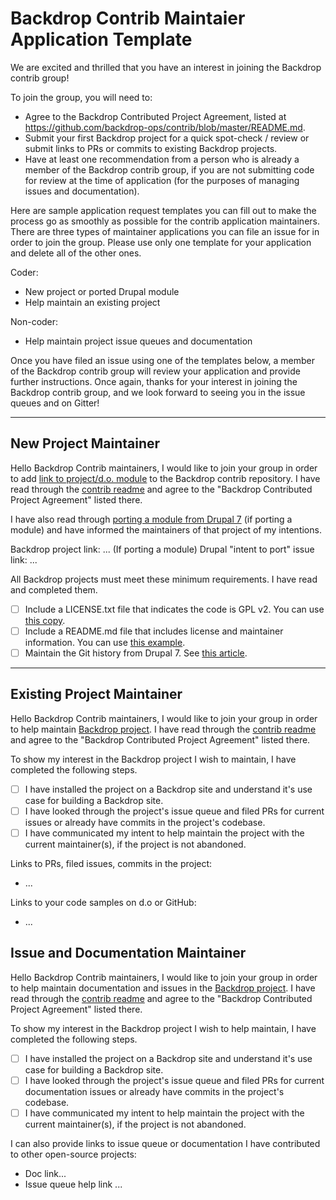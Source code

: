 # Backdrop Contrib Maintaier Application Template

We are excited and thrilled that you have an interest in joining the Backdrop contrib group!

To join the group, you will need to:

- Agree to the Backdrop Contributed Project Agreement, listed at
  https://github.com/backdrop-ops/contrib/blob/master/README.md.
- Submit your first Backdrop project for a quick spot-check / review or submit links to PRs or 
  commits to existing Backdrop projects.
- Have at least one recommendation from a person who is already a member of the Backdrop contrib group,
  if you are not submitting code for review at the time of application (for the
  purposes of managing issues and documentation).
  
Here are sample application request templates you can fill out to make the process go as 
smoothly as possible for the contrib application maintainers. There are three types of maintainer applications you can file an issue for in order to join the group. Please use only one template for your application and delete all of the other ones.

Coder:
- New project or ported Drupal module
- Help maintain an existing project

Non-coder:
- Help maintain project issue queues and documentation

Once you have filed an issue using one of the templates below, a member of the Backdrop contrib group will review your application and provide further instructions. Once again, thanks for your interest in joining the Backdrop contrib group, and we look forward to seeing you in the issue queues and on Gitter!

-------------------------

## New Project Maintainer

Hello Backdrop Contrib maintainers, I would like to join your group in order to add [link to project/d.o. module](https://drupal.org/project/my_project) to the Backdrop contrib repository. I have read through the [contrib readme](https://github.com/backdrop-ops/contrib/blob/master/README.md.) and agree to the "Backdrop Contributed Project Agreement" listed there. 

I have also read through [porting a module from Drupal 7](https://api.backdropcms.org/converting-modules-from-drupal) (if porting a module) and have informed the maintainers of that project of my intentions.

Backdrop project link: ...
(If porting a module) Drupal "intent to port" issue link: ...

All Backdrop projects must meet these minimum requirements. I have read and completed them.

- [ ] Include a LICENSE.txt file that indicates the code is GPL v2. You can use
[this copy](https://raw.githubusercontent.com/backdrop-ops/contrib/master/examples/LICENSE.txt).
- [ ] Include a README.md file that includes license and maintainer information.
You can use [this example](https://raw.githubusercontent.com/backdrop-ops/contrib/master/examples/README.md).
- [ ] Maintain the Git history from Drupal 7. See
[this article](http://tag1consulting.com/blog/how-maintain-contrib-modules-drupal-and-backdrop-same-time-part-2).

-------------------------------

## Existing Project Maintainer

Hello Backdrop Contrib maintainers, I would like to join your group in order to help maintain [Backdrop project](https://github.com/backdrop-contrib/some_project). I have read through the [contrib readme](https://github.com/backdrop-ops/contrib/blob/master/README.md.) and agree to the "Backdrop Contributed Project Agreement" listed there. 

To show my interest in the Backdrop project I wish to maintain, I have completed the following steps.

- [ ] I have installed the project on a Backdrop site and understand it's use case for building a Backdrop site.
- [ ] I have looked through the project's issue queue and filed PRs for current issues or already have commits in the project's codebase.
- [ ] I have communicated my intent to help maintain the project with the current maintainer(s), if the project is not abandoned.

Links to PRs, filed issues, commits in the project:
- ...

Links to your code samples on d.o or GitHub:
- ...

## Issue and Documentation Maintainer

Hello Backdrop Contrib maintainers, I would like to join your group in order to help maintain documentation and issues in the [Backdrop project](https://github.com/backdrop-contrib/some_project). I have read through the [contrib readme](https://github.com/backdrop-ops/contrib/blob/master/README.md.) and agree to the "Backdrop Contributed Project Agreement" listed there. 

To show my interest in the Backdrop project I wish to help maintain, I have completed the following steps.

- [ ] I have installed the project on a Backdrop site and understand it's use case for building a Backdrop site.
- [ ] I have looked through the project's issue queue and filed PRs for current documentation issues or already have commits in the project's codebase.
- [ ] I have communicated my intent to help maintain the project with the current maintainer(s), if the project is not abandoned.

I can also provide links to issue queue or documentation I have contributed to other open-source projects:

- Doc link...
- Issue queue help link ...
